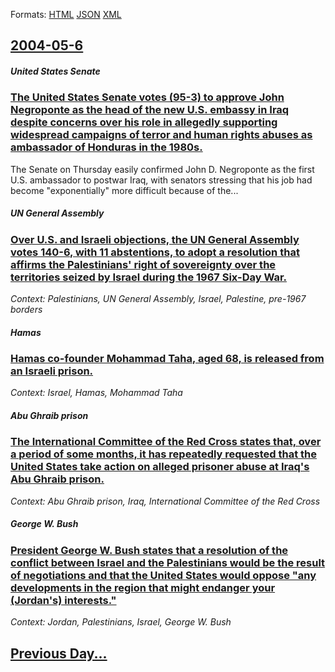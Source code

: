 
Formats: [HTML](2004/05/6/index.html)  [JSON](2004/05/6/index.json)  [XML](2004/05/6/index.xml)  

## [2004-05-6](/news/2004/05/6/index.md)

##### United States Senate
### [ The United States Senate votes (95-3) to approve John Negroponte as the head of the new U.S. embassy in Iraq despite concerns over his role in allegedly supporting widespread campaigns of terror and human rights abuses as ambassador of Honduras in the 1980s. ](/news/2004/05/6/the-united-states-senate-votes-95a3-to-approve-john-negroponte-as-the-head-of-the-new-u-s-embassy-in-iraq-despite-concerns-over-his-ro.md)
The Senate on Thursday easily confirmed John D. Negroponte as the first U.S. ambassador to postwar Iraq, with senators stressing that his job had become &quot;exponentially&quot; more difficult because of the...

##### UN General Assembly
### [ Over U.S. and Israeli objections, the UN General Assembly votes 140-6, with 11 abstentions, to adopt a resolution that affirms the Palestinians' right of sovereignty over the territories seized by Israel during the 1967 Six-Day War. ](/news/2004/05/6/over-u-s-and-israeli-objections-the-un-general-assembly-votes-140a6-with-11-abstentions-to-adopt-a-resolution-that-affirms-the-palest.md)
_Context: Palestinians, UN General Assembly, Israel, Palestine, pre-1967 borders_

##### Hamas
### [ Hamas co-founder Mohammad Taha, aged 68, is released from an Israeli prison. ](/news/2004/05/6/hamas-co-founder-mohammad-taha-aged-68-is-released-from-an-israeli-prison.md)
_Context: Israel, Hamas, Mohammad Taha_

##### Abu Ghraib prison
### [ The International Committee of the Red Cross states that, over a period of some months, it has repeatedly requested that the United States take action on alleged prisoner abuse at Iraq's Abu Ghraib prison. ](/news/2004/05/6/the-international-committee-of-the-red-cross-states-that-over-a-period-of-some-months-it-has-repeatedly-requested-that-the-united-states.md)
_Context: Abu Ghraib prison, Iraq, International Committee of the Red Cross_

##### George W. Bush
### [ President George W. Bush states that a resolution of the conflict between Israel and the Palestinians would be the result of negotiations and that the United States would oppose "any developments in the region that might endanger your (Jordan's) interests." ](/news/2004/05/6/president-george-w-bush-states-that-a-resolution-of-the-conflict-between-israel-and-the-palestinians-would-be-the-result-of-negotiations-a.md)
_Context: Jordan, Palestinians, Israel, George W. Bush_

## [Previous Day...](/news/2004/05/5/index.md)

